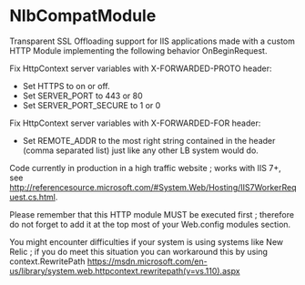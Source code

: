 # NlbCompatModule
Transparent SSL Offloading support for IIS applications made with a custom HTTP Module implementing the following behavior OnBeginRequest.

Fix HttpContext server variables with X-FORWARDED-PROTO header:
 - Set HTTPS to on or off.
 - Set SERVER_PORT to 443 or 80
 - Set SERVER_PORT_SECURE to 1 or 0

Fix HttpContext server variables with X-FORWARDED-FOR header:
 - Set REMOTE_ADDR to the most right string contained in the header (comma separated list) just like any other LB system would do.

Code currently in production in a high traffic website ; works with IIS 7+, see  http://referencesource.microsoft.com/#System.Web/Hosting/IIS7WorkerRequest.cs.html. 

Please remember that this HTTP module MUST be executed first ; therefore do not forget to add it at the top most of your Web.config modules section.

You might encounter difficulties if your system is using systems like New Relic ; if you do meet this situation you can workaround this by using context.RewritePath https://msdn.microsoft.com/en-us/library/system.web.httpcontext.rewritepath(v=vs.110).aspx
